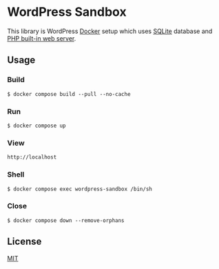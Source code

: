 # WordPress Sandbox

This library is WordPress [Docker](https://www.docker.com/) setup which uses [SQLite](https://www.sqlite.org/) database and [PHP built-in web server](https://www.php.net/manual/en/features.commandline.webserver.php).

## Usage

### Build

```shell
$ docker compose build --pull --no-cache 
```

### Run

```shell
$ docker compose up 
```

### View

```shell
http://localhost 
```

### Shell

```shell
$ docker compose exec wordpress-sandbox /bin/sh
```

### Close

```shell
$ docker compose down --remove-orphans 
```

## License

[MIT](license.txt)